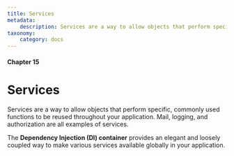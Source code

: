 ```yaml
---
title: Services
metadata:
    description: Services are a way to allow objects that perform specific, commonly used functions to be reused throughout your application.  Mail, logging, and authorization are all examples of services.
taxonomy:
    category: docs
---
```


#### Chapter 15

# Services

Services are a way to allow objects that perform specific, commonly used functions to be reused throughout your application.  Mail, logging, and authorization are all examples of services.

The **Dependency Injection (DI) container** provides an elegant and loosely coupled way to make various services available globally in your application.
